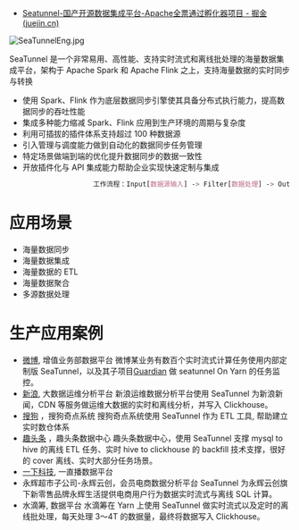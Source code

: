- [Seatunnel-国产开源数据集成平台-Apache全票通过孵化器项目 - 掘金 (juejin.cn)](https://juejin.cn/post/7048058543290712071)

![SeaTunnelEng.jpg](https://p1-juejin.byteimg.com/tos-cn-i-k3u1fbpfcp/ff56374b9cc5465cb13039b002581c2e~tplv-k3u1fbpfcp-zoom-in-crop-mark:3024:0:0:0.awebp?)

SeaTunnel 是一个非常易用、高性能、支持实时流式和离线批处理的海量数据集成平台，架构于 Apache Spark 和 Apache Flink 之上，支持海量数据的实时同步与转换

- 使用 Spark、Flink 作为底层数据同步引擎使其具备分布式执行能力，提高数据同步的吞吐性能
- 集成多种能力缩减 Spark、Flink 应用到生产环境的周期与复杂度
- 利用可插拔的插件体系支持超过 100 种数据源
- 引入管理与调度能力做到自动化的数据同步任务管理
- 特定场景做端到端的优化提升数据同步的数据一致性
- 开放插件化与 API 集成能力帮助企业实现快速定制与集成

```css
                     工作流程：Input[数据源输入] -> Filter[数据处理] -> Output[结果输出]
```

# 应用场景

- 海量数据同步
- 海量数据集成
- 海量数据的 ETL
- 海量数据聚合
- 多源数据处理

# 生产应用案例

- [微博](https://link.juejin.cn?target=https%3A%2F%2Fgitee.com%2Flink%3Ftarget%3Dhttps%3A%2F%2Fweibo.com), 增值业务部数据平台 微博某业务有数百个实时流式计算任务使用内部定制版 SeaTunnel，以及其子项目[Guardian](https://link.juejin.cn?target=https%3A%2F%2Fgitee.com%2Flink%3Ftarget%3Dhttps%3A%2F%2Fgithub.com%2FInterestingLab%2Fguardian) 做 seatunnel On Yarn 的任务监控。
- [新浪](https://link.juejin.cn?target=https%3A%2F%2Fgitee.com%2Flink%3Ftarget%3Dhttp%3A%2F%2Fwww.sina.com.cn%2F), 大数据运维分析平台 新浪运维数据分析平台使用 SeaTunnel 为新浪新闻，CDN 等服务做运维大数据的实时和离线分析，并写入 Clickhouse。
- [搜狗](https://link.juejin.cn?target=https%3A%2F%2Fgitee.com%2Flink%3Ftarget%3Dhttp%3A%2F%2Fsogou.com%2F) ，搜狗奇点系统 搜狗奇点系统使用 SeaTunnel 作为 ETL 工具, 帮助建立实时数仓体系
- [趣头条](https://link.juejin.cn?target=https%3A%2F%2Fgitee.com%2Flink%3Ftarget%3Dhttps%3A%2F%2Fwww.qutoutiao.net%2F) ，趣头条数据中心 趣头条数据中心，使用 SeaTunnel 支撑 mysql to hive 的离线 ETL 任务、实时 hive to clickhouse 的 backfill 技术支撑，很好的 cover 离线、实时大部分任务场景。
- [一下科技](https://link.juejin.cn?target=https%3A%2F%2Fgitee.com%2Flink%3Ftarget%3Dhttps%3A%2F%2Fwww.yixia.com%2F), 一直播数据平台
- 永辉超市子公司-永辉云创，会员电商数据分析平台 SeaTunnel 为永辉云创旗下新零售品牌永辉生活提供电商用户行为数据实时流式与离线 SQL 计算。
- 水滴筹, 数据平台 水滴筹在 Yarn 上使用 SeaTunnel 做实时流式以及定时的离线批处理，每天处理 3～4T 的数据量，最终将数据写入 Clickhouse。